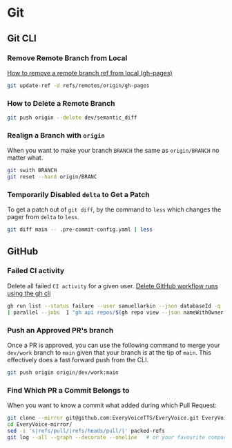 # Git

## Git CLI

### Remove Remote Branch from Local

[How to remove a remote branch ref from local (gh-pages)](https://stackoverflow.com/a/64618529)

```sh
git update-ref -d refs/remotes/origin/gh-pages
```

### How to Delete a Remote Branch

```sh
git push origin --delete dev/semantic_diff
```

### Realign a Branch with `origin`

When you want to make your branch `BRANCH` the same as `origin/BRANCH` no matter what.

```sh
git swith BRANCH
git reset --hard origin/BRANC
```

### Temporarily Disabled `delta` to Get a Patch

To get a patch out of `git diff`, by the command to `less` which changes the pager from `delta` to `less`.

```sh
git diff main -- .pre-commit-config.yaml | less
```

## GitHub

### Failed CI activity

Delete all failed `CI activity` for a given user.
[Delete GitHub workflow runs using the gh cli](https://blog.oddbit.com/post/2022-09-22-delete-workflow-runs/)

```sh
gh run list --status failure --user samuellarkin --json databaseId -q '.[].databaseId' \
| parallel --jobs  1 "gh api repos/$(gh repo view --json nameWithOwner -q .nameWithOwner)/actions/runs/{} -X DELETE"
```

### Push an Approved PR's branch

Once a PR is approved, you can use the following command to merge your `dev/work` branch to `main` given that your branch is at the tip of `main`.
This effectively does a fast forward push from the CLI.

```sh
git push origin origin/dev/work:main
```

### Find Which PR a Commit Belongs to

When you want to know a commit what added during which Pull Request:

```sh
git clone --mirror git@github.com:EveryVoiceTTS/EveryVoice.git EveryVoice-mirror
cd EveryVoice-mirror/
sed -i 's|refs/pull/|refs/heads/pull/|' packed-refs
git log --all --graph --decorate --oneline   # or your favourite compact log
```